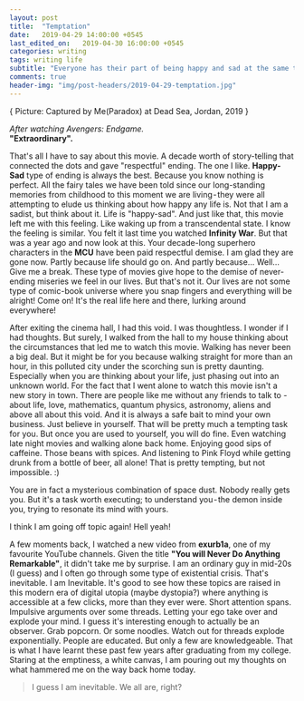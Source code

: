 ```yaml
---
layout: post
title:  "Temptation"
date:   2019-04-29 14:00:00 +0545
last_edited_on:   2019-04-30 16:00:00 +0545
categories: writing
tags: writing life
subtitle: "Everyone has their part of being happy and sad at the same time. I guess, we are all inevitable..."
comments: true
header-img: "img/post-headers/2019-04-29-temptation.jpg"
---
```

{ Picture: Captured by Me(Paradox) at Dead Sea, Jordan, 2019 }

*After watching Avengers: Endgame.*  
**"Extraordinary".**  

That's all I have to say about this movie. A decade worth of story-telling that connected the dots and gave "respectful" ending.
The one I like. **Happy-Sad** type of ending is always the best. Because you know nothing is perfect. All the fairy tales we have been told since our long-standing memories from childhood to this moment we are living - they were all attempting to elude us thinking about how happy any life is. Not that I am a sadist, but think about it. Life is "happy-sad". And just like that, this movie left me with this feeling. Like waking up from a transcendental state. I know the feeling is similar. You felt it last time you watched **Infinity War**. But that was a year ago and now look at this. Your decade-long superhero characters in the **MCU** have been paid respectful demise. I am glad they are gone now. Partly because life should go on. And partly because… Well… Give me a break. These type of movies give hope to the demise of never-ending miseries we feel in our lives. But that's not it. Our lives are not some type of comic-book universe where you snap fingers and everything will be alright! Come on! It's the real life here and there, lurking around everywhere!  

After exiting the cinema hall, I had this void. I was thoughtless. I wonder if I had thoughts. But surely, I walked from the hall to my house thinking about the circumstances that led me to watch this movie. Walking has never been a big deal. But it might be for you because walking straight for more than an hour, in this polluted city under the scorching sun is pretty daunting. Especially when you are thinking about your life, just phasing out into an unknown world. For the fact that I went alone to watch this movie isn't a new story in town. There are people like me without any friends to talk to - about life, love, mathematics, quantum physics, astronomy, aliens and above all about this void. And it is always a safe bait to mind your own business. Just believe in yourself. That will be pretty much a tempting task for you. But once you are used to yourself, you will do fine. Even watching late night movies and walking alone back home. Enjoying good sips of caffeine. Those beans with spices. And listening to Pink Floyd while getting drunk from a bottle of beer, all alone! That is pretty tempting, but not impossible. :)  


You are in fact a mysterious combination of space dust. Nobody really gets you. But it's a task worth executing; to understand you - the demon inside you, trying to resonate its mind with yours.  

I think I am going off topic again! Hell yeah!  

A few moments back, I watched a new video from **exurb1a**, one of my favourite YouTube channels. Given the title **"You will Never Do Anything Remarkable"**, it didn't take me by surprise. I am an ordinary guy in mid-20s (I guess) and I often go through some type of existential crisis. That's inevitable. I am Inevitable. It's good to see how these topics are raised in this modern era of digital utopia (maybe dystopia?) where anything is accessible at a few clicks, more than they ever were. Short attention spans. Impulsive arguments over some threads. Letting your ego take over and explode your mind. I guess it's interesting enough to actually be an observer. Grab popcorn. Or some noodles. Watch out for threads explode exponentially. People are educated. But only a few are knowledgeable. That is what I have learnt these past few years after graduating from my college. Staring at the emptiness, a white canvas, I am pouring out my thoughts on what hammered me on the way back home today.

> I guess I am inevitable. We all are, right?
